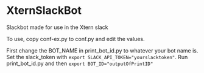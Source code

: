 # XternSlackBot
Slackbot made for use in the Xtern slack


To use, copy conf-ex.py to conf.py and edit the values.


First change the BOT_NAME in print_bot_id.py to whatever your bot name is. Set the slack_token with `export SLACK_API_TOKEN="yourslacktoken"`. Run print_bot_id.py and then `export BOT_ID="outputOfPrintID"`
